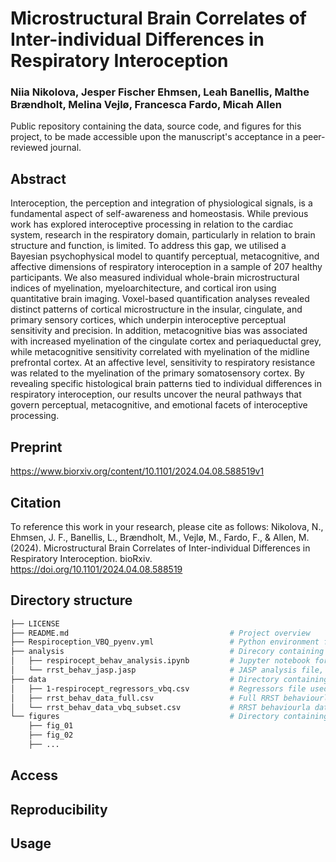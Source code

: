 # Microstructural Brain Correlates of Inter-individual Differences in Respiratory Interoception  
### Niia Nikolova, Jesper Fischer Ehmsen, Leah Banellis, Malthe Brændholt, Melina Vejlø, Francesca Fardo, Micah Allen

Public repository containing the data, source code, and figures for this project, to be made accessible upon the manuscript's acceptance in a peer-reviewed journal.


## Abstract
Interoception, the perception and integration of physiological signals, is a fundamental aspect of self-awareness and homeostasis. While previous work has explored interoceptive processing in relation to the cardiac system, research in the respiratory domain, particularly in relation to brain structure and function, is limited. To address this gap, we utilised a Bayesian psychophysical model to quantify perceptual, metacognitive, and affective dimensions of respiratory interoception in a sample of 207 healthy participants. We also measured individual whole-brain microstructural indices of myelination, myeloarchitecture, and cortical iron using quantitative brain imaging. Voxel-based quantification analyses revealed distinct patterns of cortical microstructure in the insular, cingulate, and primary sensory cortices, which underpin interoceptive perceptual sensitivity and precision. In addition, metacognitive bias was associated with increased myelination of the cingulate cortex and periaqueductal grey, while metacognitive sensitivity correlated with myelination of the midline prefrontal cortex. At an affective level, sensitivity to respiratory resistance was related to the myelination of the primary somatosensory cortex. By revealing specific histological brain patterns tied to individual differences in respiratory interoception, our results uncover the neural pathways that govern perceptual, metacognitive, and emotional facets of interoceptive processing.


## Preprint
https://www.biorxiv.org/content/10.1101/2024.04.08.588519v1

## Citation
To reference this work in your research, please cite as follows:
Nikolova, N., Ehmsen, J. F., Banellis, L., Brændholt, M., Vejlø, M., Fardo, F., & Allen, M. (2024). Microstructural Brain Correlates of Inter-individual Differences in Respiratory Interoception. bioRxiv. https://doi.org/10.1101/2024.04.08.588519


## Directory structure
```bash
├── LICENSE
├── README.md                                    # Project overview
├── Respiroception_VBQ_pyenv.yml                 # Python environment file, listing all necessary packages for reproducibility   
├── analysis                                     # Direcory containing behavioural analysis code
│   ├── respirocept_behav_analysis.ipynb         # Jupyter notebook for reproduction of behavioural RRST analysis 
│   └── rrst_behav_jasp.jasp                     # JASP analysis file, for rmANOVA of unpleasantness ratings
├── data                                         # Directory containing pre-processed behavioural RRST data
│   ├── 1-respirocept_regressors_vbq.csv         # Regressors file used for the VBQ analysis
│   ├── rrst_behav_data_full.csv                 # Full RRST behaviourla data (before exclusions)
│   └── rrst_behav_data_vbq_subset.csv           # RRST behaviourla data (after exclusions)
└── figures                                      # Directory containing figure for the pubication
    ├── fig_01
    ├── fig_02
    ├── ...
```
## Access


## Reproducibility


## Usage
